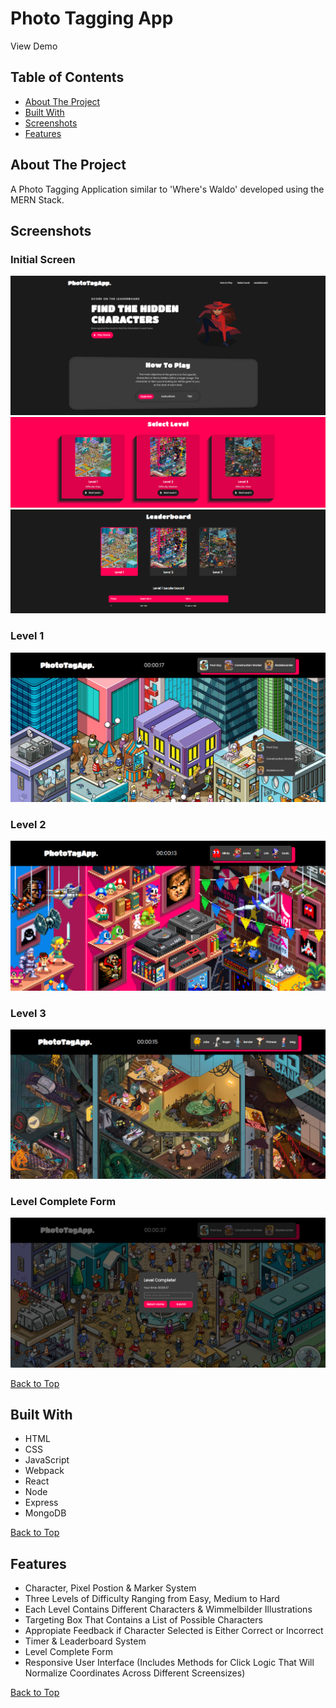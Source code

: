# Photo Tagging App

View Demo

## Table of Contents
- [About The Project](#about-the-project)
- [Built With](#built-with)
- [Screenshots](#screenshots)
- [Features](#features)

## About The Project
A Photo Tagging Application similar to 'Where's Waldo' developed using the MERN Stack.

## Screenshots

### Initial Screen
![](screenshots/home-1-photo-tagging-app.png)
![](screenshots/home-2-photo-tagging-app.png)
![](screenshots/home-3-photo-tagging-app.png)

### Level 1
![](screenshots/level-1-photo-tagging-app.png)

### Level 2
![](screenshots/level-2-photo-tagging-app.png)

### Level 3
![](screenshots/level-3-photo-tagging-app.png)

### Level Complete Form
![](screenshots/level-complete-photo-tagging-app.png)

[Back to Top](#photo-tagging-app)

## Built With
- HTML
- CSS
- JavaScript
- Webpack
- React
- Node
- Express
- MongoDB

[Back to Top](#photo-tagging-app)

## Features

- Character, Pixel Postion & Marker System
- Three Levels of Difficulty Ranging from Easy, Medium to Hard 
- Each Level Contains Different Characters & Wimmelbilder Illustrations
- Targeting Box That Contains a List of Possible Characters
- Appropiate Feedback if Character Selected is Either Correct or Incorrect
- Timer & Leaderboard System
- Level Complete Form
- Responsive User Interface (Includes Methods for Click Logic That Will Normalize Coordinates Across Different Screensizes)

[Back to Top](#photo-tagging-app)
